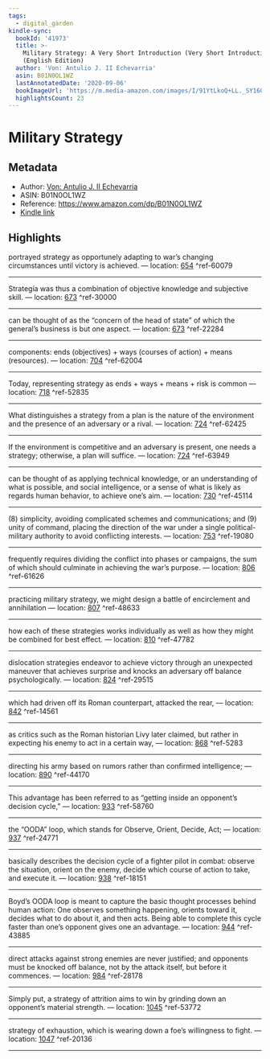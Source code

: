 ```yaml
---
tags:
  - digital_garden
kindle-sync:
  bookId: '41973'
  title: >-
    Military Strategy: A Very Short Introduction (Very Short Introductions)
    (English Edition)
  author: 'Von: Antulio J. II Echevarria'
  asin: B01N0OL1WZ
  lastAnnotatedDate: '2020-09-06'
  bookImageUrl: 'https://m.media-amazon.com/images/I/91YtLkoQ+LL._SY160.jpg'
  highlightsCount: 23
---
```

# Military Strategy
## Metadata
* Author: [Von: Antulio J. II Echevarria](https://www.amazon.comundefined)
* ASIN: B01N0OL1WZ
* Reference: https://www.amazon.com/dp/B01N0OL1WZ
* [Kindle link](kindle://book?action=open&asin=B01N0OL1WZ)

## Highlights
portrayed strategy as opportunely adapting to war’s changing circumstances until victory is achieved. — location: [654](kindle://book?action=open&asin=B01N0OL1WZ&location=654) ^ref-60079

---
Strategía was thus a combination of objective knowledge and subjective skill. — location: [673](kindle://book?action=open&asin=B01N0OL1WZ&location=673) ^ref-30000

---
can be thought of as the “concern of the head of state” of which the general’s business is but one aspect. — location: [673](kindle://book?action=open&asin=B01N0OL1WZ&location=673) ^ref-22284

---
components: ends (objectives) + ways (courses of action) + means (resources). — location: [704](kindle://book?action=open&asin=B01N0OL1WZ&location=704) ^ref-62004

---
Today, representing strategy as ends + ways + means + risk is common — location: [718](kindle://book?action=open&asin=B01N0OL1WZ&location=718) ^ref-52835

---
What distinguishes a strategy from a plan is the nature of the environment and the presence of an adversary or a rival. — location: [724](kindle://book?action=open&asin=B01N0OL1WZ&location=724) ^ref-62425

---
If the environment is competitive and an adversary is present, one needs a strategy; otherwise, a plan will suffice. — location: [724](kindle://book?action=open&asin=B01N0OL1WZ&location=724) ^ref-63949

---
can be thought of as applying technical knowledge, or an understanding of what is possible, and social intelligence, or a sense of what is likely as regards human behavior, to achieve one’s aim. — location: [730](kindle://book?action=open&asin=B01N0OL1WZ&location=730) ^ref-45114

---
(8) simplicity, avoiding complicated schemes and communications; and (9) unity of command, placing the direction of the war under a single political-military authority to avoid conflicting interests. — location: [753](kindle://book?action=open&asin=B01N0OL1WZ&location=753) ^ref-19080

---
frequently requires dividing the conflict into phases or campaigns, the sum of which should culminate in achieving the war’s purpose. — location: [806](kindle://book?action=open&asin=B01N0OL1WZ&location=806) ^ref-61626

---
practicing military strategy, we might design a battle of encirclement and annihilation — location: [807](kindle://book?action=open&asin=B01N0OL1WZ&location=807) ^ref-48633

---
how each of these strategies works individually as well as how they might be combined for best effect. — location: [810](kindle://book?action=open&asin=B01N0OL1WZ&location=810) ^ref-47782

---
dislocation strategies endeavor to achieve victory through an unexpected maneuver that achieves surprise and knocks an adversary off balance psychologically. — location: [824](kindle://book?action=open&asin=B01N0OL1WZ&location=824) ^ref-29515

---
which had driven off its Roman counterpart, attacked the rear, — location: [842](kindle://book?action=open&asin=B01N0OL1WZ&location=842) ^ref-14561

---
as critics such as the Roman historian Livy later claimed, but rather in expecting his enemy to act in a certain way, — location: [868](kindle://book?action=open&asin=B01N0OL1WZ&location=868) ^ref-5283

---
directing his army based on rumors rather than confirmed intelligence; — location: [890](kindle://book?action=open&asin=B01N0OL1WZ&location=890) ^ref-44170

---
This advantage has been referred to as “getting inside an opponent’s decision cycle,” — location: [933](kindle://book?action=open&asin=B01N0OL1WZ&location=933) ^ref-58760

---
the “OODA” loop, which stands for Observe, Orient, Decide, Act; — location: [937](kindle://book?action=open&asin=B01N0OL1WZ&location=937) ^ref-24771

---
basically describes the decision cycle of a fighter pilot in combat: observe the situation, orient on the enemy, decide which course of action to take, and execute it. — location: [938](kindle://book?action=open&asin=B01N0OL1WZ&location=938) ^ref-18151

---
Boyd’s OODA loop is meant to capture the basic thought processes behind human action: One observes something happening, orients toward it, decides what to do about it, and then acts. Being able to complete this cycle faster than one’s opponent gives one an advantage. — location: [944](kindle://book?action=open&asin=B01N0OL1WZ&location=944) ^ref-43885

---
direct attacks against strong enemies are never justified; and opponents must be knocked off balance, not by the attack itself, but before it commences. — location: [984](kindle://book?action=open&asin=B01N0OL1WZ&location=984) ^ref-28178

---
Simply put, a strategy of attrition aims to win by grinding down an opponent’s material strength. — location: [1045](kindle://book?action=open&asin=B01N0OL1WZ&location=1045) ^ref-53772

---
strategy of exhaustion, which is wearing down a foe’s willingness to fight. — location: [1047](kindle://book?action=open&asin=B01N0OL1WZ&location=1047) ^ref-20136

---
